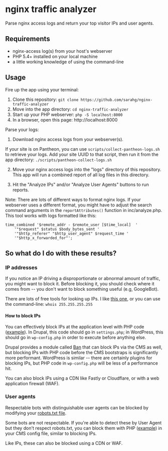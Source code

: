 # nginx traffic analyzer

Parse nginx access logs and return your top visitor IPs and user agents.

## Requirements
* nginx-access log(s) from your host's webserver
* PHP 5.4+ installed on your local machine
* a little working knowledge of using the command-line

## Usage
 
Fire up the app using your terminal:
1. Clone this repository: `git clone https://github.com/sarahg/nginx-traffic-analyzer`
2. Move into the app directory: `cd nginx-traffic-analyzer`
3. Start up your PHP webserver: `php -S localhost:8000`
4. In a browser, open this page: http://localhost:8000

Parse your logs:
1. Download nginx access logs from your webserver(s).

 If your site is on Pantheon, you can use `scripts/collect-pantheon-logs.sh` to retrieve your logs. 
 Add your site UUID to that script, then run it from the app directory: `./scripts/pantheon-collect-logs.sh`

2. Move your nginx access logs into the "logs" directory of this repository. This app will run a combined report
 of all log files in this directory. 

3. Hit the "Analyze IPs" and/or "Analyze User Agents" buttons to run reports.

Note: There are lots of different ways to format nginx logs. If your webserver uses a different
format, you might have to adjust the search command arguments in the `reportAttributes()` function in 
inc/analyze.php. This tool works with logs formatted like this:

```
time_combined '$remote_addr - $remote_user [$time_local]  '
    '"$request" $status $body_bytes_sent '
    '"$http_referer" "$http_user_agent" $request_time '
    '"$http_x_forwarded_for"';
```

## So what do I do with these results?

### IP addresses
If you notice an IP driving a disproportionate or abnormal amount of traffic, you might want to block it. Before blocking it, you should check where it comes from -- you don't want to block something useful (e.g, GoogleBot). 
 
There are lots of free tools for looking up IPs. I like [this one](https://dnschecker.org/ip-whois-lookup.php), or you can use the command-line: `whois 255.255.255.255`

#### How to block IPs
You can effectively block IPs at the application level with PHP code ([example](https://stackoverflow.com/a/14113264)). In Drupal, this code should go in `settings.php`; in WordPress, this should go in `wp-config.php` in order to execute before anything else.

Drupal provides a module called [Ban](https://www.drupal.org/docs/8/core/modules/ban/overview) that can block IPs via the CMS as well, but blocking IPs with PHP code before the CMS bootstraps is significantly more performant. WordPress is similar -- there are certainly plugins for blocking IPs, but PHP code in `wp-config.php` will be less of a performance hit.

You can also block IPs using a CDN like Fastly or Cloudflare, or with a web application firewall (WAF).

### User agents
Respectable bots with distinguishable user agents can be blocked by modifying your [robots.txt file](https://support.google.com/webmasters/answer/6062596?hl=en).

Some bots are not respectable. If you're able to detect these by User Agent but they don't respect robots.txt, you can block them with PHP ([example](https://stackoverflow.com/a/1358031)) in your CMS config file, similar to blocking IPs.

Like IPs, these can also be blocked using a CDN or WAF. 